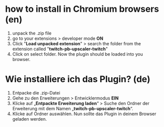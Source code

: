 # how to install in Chromium browsers (en)  
1. unpack the .zip file  
2. go to your extensions > developer mode **ON**  
3. Click "**Load unpacked extension**" > search the folder from the extension called "**twitch-pb-upscaler-twitch**"  
4. Click on select folder. Now the plugin should be loaded into you browser.
  

  
# Wie installiere ich das Plugin? (de)
1. Entpacke die .zip-Datei
2. Gehe zu den Erweiterungen > Entwicklermodus **EIN**
3. Klicke auf „**Entpackte Erweiterung laden**“ > Suche den Ordner der Erweiterung mit dem Namen „**twitch-pb-upscaler-twitch**“.
4. Klicke auf Ordner auswählen. Nun sollte das Plugin in deinem Browser geladen werden.
